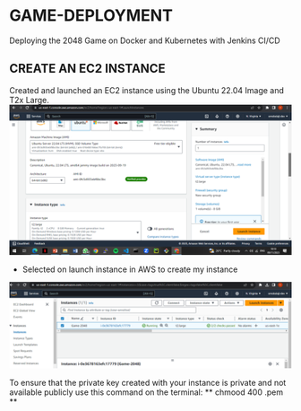 # GAME-DEPLOYMENT
Deploying the 2048 Game on Docker and Kubernetes with Jenkins CI/CD
## CREATE AN EC2 INSTANCE
Created and launched an EC2 instance using the Ubuntu 22.04 Image and T2x Large. 
![screen shot of my ubuntu version 22.04 running on jammy 64](./Images/ubuntu%20image.png)


 - Selected on launch instance in AWS to create my instance 


![Screenshot of how your instance should appear](./Images/Ec2%20instance.png)

To ensure that the private key created with your instance is private and not available publicly use this command on the terminal:
  ** chmood 400 <pem-file-name>.pem **

